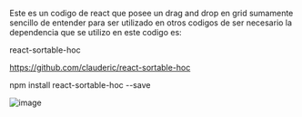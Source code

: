 Este es un codigo de react que posee un drag and drop en grid sumamente sencillo de entender para ser utilizado en otros codigos de ser necesario
la dependencia que se utilizo en este codigo es:

react-sortable-hoc

https://github.com/clauderic/react-sortable-hoc

npm install react-sortable-hoc --save

![image](https://user-images.githubusercontent.com/50786067/131736953-0aacd767-1288-45d7-a564-cf25387f4bfe.png)

